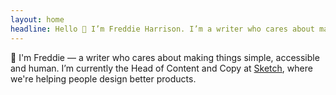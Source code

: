 ```yaml
---
layout: home
headline: Hello 👋 I’m Freddie Harrison. I’m a writer who cares about making things simple, accessible and a little more human.
---
```


👋 I'm Freddie — a writer who cares about making things simple, accessible and human. I’m currently the Head of Content and Copy at <a href="https://www.sketch.com" target="_blank">Sketch</a>, where we're helping people design better products.
